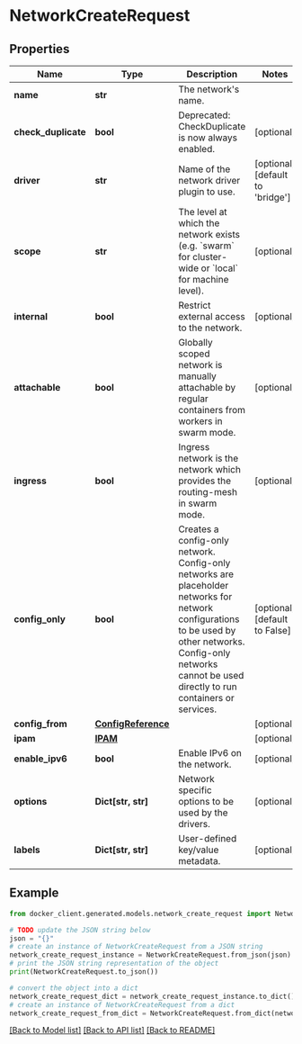 # NetworkCreateRequest


## Properties

Name | Type | Description | Notes
------------ | ------------- | ------------- | -------------
**name** | **str** | The network&#39;s name. | 
**check_duplicate** | **bool** | Deprecated: CheckDuplicate is now always enabled.  | [optional] 
**driver** | **str** | Name of the network driver plugin to use. | [optional] [default to 'bridge']
**scope** | **str** | The level at which the network exists (e.g. &#x60;swarm&#x60; for cluster-wide or &#x60;local&#x60; for machine level).  | [optional] 
**internal** | **bool** | Restrict external access to the network. | [optional] 
**attachable** | **bool** | Globally scoped network is manually attachable by regular containers from workers in swarm mode.  | [optional] 
**ingress** | **bool** | Ingress network is the network which provides the routing-mesh in swarm mode.  | [optional] 
**config_only** | **bool** | Creates a config-only network. Config-only networks are placeholder networks for network configurations to be used by other networks. Config-only networks cannot be used directly to run containers or services.  | [optional] [default to False]
**config_from** | [**ConfigReference**](ConfigReference.md) |  | [optional] 
**ipam** | [**IPAM**](IPAM.md) |  | [optional] 
**enable_ipv6** | **bool** | Enable IPv6 on the network. | [optional] 
**options** | **Dict[str, str]** | Network specific options to be used by the drivers. | [optional] 
**labels** | **Dict[str, str]** | User-defined key/value metadata. | [optional] 

## Example

```python
from docker_client.generated.models.network_create_request import NetworkCreateRequest

# TODO update the JSON string below
json = "{}"
# create an instance of NetworkCreateRequest from a JSON string
network_create_request_instance = NetworkCreateRequest.from_json(json)
# print the JSON string representation of the object
print(NetworkCreateRequest.to_json())

# convert the object into a dict
network_create_request_dict = network_create_request_instance.to_dict()
# create an instance of NetworkCreateRequest from a dict
network_create_request_from_dict = NetworkCreateRequest.from_dict(network_create_request_dict)
```
[[Back to Model list]](../README.md#documentation-for-models) [[Back to API list]](../README.md#documentation-for-api-endpoints) [[Back to README]](../README.md)


